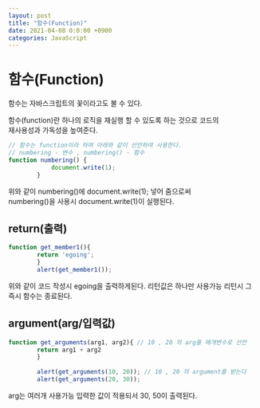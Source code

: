 ```yaml
---
layout: post
title: "함수(Function)"
date: 2021-04-08 0:0:00 +0900
categories: JavaScript
---
```

# 함수(Function)

함수는 자바스크립트의 꽃이라고도 볼 수 있다.  

함수(function)란 하나의 로직을 재실행 할 수 있도록 하는 것으로 코드의  
​재사용성과 가독성을 높여준다.

```javascript
// 함수는 function이라 하며 아래와 같이 선언하여 사용한다.
// numbering - 변수 , numbering() - 함수
function numbering() {
            document.write(1);
        }
```
위와 같이 numbering()에 document.write(1); 넣어 줌으로써  
numbering()을 사용시 document.write(1)이 실행된다.

## return(출력)
```javascript
function get_member1(){
        return 'egoing';
        }
        alert(get_member1());
```
위와 같이 코드 작성시 egoing을 출력하게된다. 리턴값은 하나만 사용가능
리턴시 그 즉시 함수는 종료된다.

## argument(arg/입력값)
```javascript
function get_arguments(arg1, arg2){ // 10 , 20 의 arg를 매개변수로 선언
        return arg1 + arg2
        }
 
        alert(get_arguments(10, 20)); // 10 , 20 의 argument를 받는다
        alert(get_arguments(20, 30));​
```
​arg는 여러개 사용가능 입력한 값이 적용되서 30, 50이 출력된다.
​